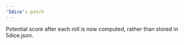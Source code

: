 ```yaml
---
'5dice': patch
---
```


Potential score after each roll is now computed, rather than stored in
5dice.json.
